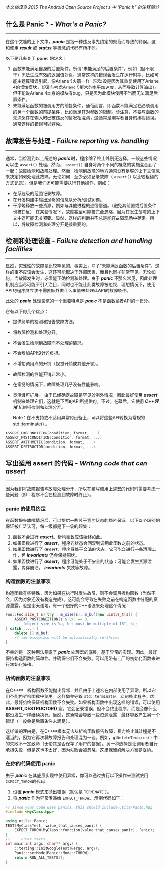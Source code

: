  *本文档译自 2015 The Android Open Source Project's 中 "Panic.h" 的注释部分*


## 什么是 Panic ? - *What's a Panic?*
----------
在这个文档的上下文中，***panic*** 是指一种违反事先约定的规范而导致的错误。这和使用 ***result*** 或 ***status*** 等概念的代码有所不同。

以下是几条关于 ***panic*** 的定义：
1. 函数未能满足自身的后置条件。所谓“未能满足的后置条件”，例如（但不限于）无法生成有效的返回值对象。通常这样的错误会发生在运行时期，比如可能由运算错误引起，像Ariane 5火箭一样（它坠毁是因为其重复使用了Ariane 4的惯性模块，却没有考虑Ariane 5更大的水平加速度，从而导致计算溢出）。但不能说Ariane 4本身的模块有bug，只是因为此模块使用不当而无法满足后置条件。
2. 未能满足函数的被调用方的前提条件。通俗而言，即函数不能满足它必须调用的另一个函数的前提条件，比如满足其对参数的限制。请注意，不要与函数的先决条件在输入时已被违反的情况相混淆，这通常是编写者自身的编程错误。通常这样的错误可以避免。


## 故障报告与处理 - *Failure reporting vs. handling*
-----
通常，当检测到以上所述的 ***panic*** 时，程序除了终止外别无选择。一般这些情况可以由 `assert()` 处理。然而， `assert()` 自身将两个不同的概念的实施混合到了一起：故障检测和故障处理。然而，检测到故障的地方通常没有足够的上下文信息来决定如何处理此故障。无论如何，至少必须记录故障（ `assert()` 以比较粗糙的方式记录），但是我们还可能需要执行其他操作，例如：
+ 在系统级的范围记录故障。
+ 在开发构建中输出足够的信息以分析/调试问题。
+ 干净地释放一些资源，例如与其他进程的通信信道。（避免其前置或后置条件也被违反）
在某些情况下，故障甚至可能被完全忽略，因为在发生故障的上下文中这可能无关紧要。显然，这样的判断并不总是能在故障现场中确定。所以，将故障检测和处理分开是很重要的。


## 检测和处理设施 - *Failure detection and handling facilities*
----
显然，灾难性的故障是比较罕见的。事实上，除了”未能满足函数的后置条件“，这样的事不应该会发生，这还可能取决于外部因素，而且也同样非常罕见。无论如何，当故障发生时，必须能正确检测和处理。由于 ***panic*** 不那么常见，因此处理机制应当尽可能不引人注目，同时也不能让此类故障被忽视。理想情况下，使用API的程序员应该不需要额外做什么事情来处理此API的故障条件。

此处的 ***panic*** 处理设施的一个重要特点是 ***panic*** 不是函数或者API的一部分。

它有以下的几个优点：
+ 提供简单的检测和报告故障方法。
+ 将故障检测和处理分开。
+ 不会发生检测到故障而不处理的情况。
+ 不会增加API设计的负担。
+ 不增加调用点的开销（视觉开销或其他开销）。
+ 故障检测的性能开销非常小。
+ 在常见的情况下，故障处理几乎没有性能影响。
+ 灵活且可扩展。
由于已经确定故障是罕见的例外情况，因此最好使用 ***assert*** 机制来处理它们，这就是下面的API所提供的。不过，在幕后，它使用 ***C++异常*** 机制将检测和处理分开。

	Note：在不支持或不适用异常的设备上，可以将这些API转换为常规的 std::terminate() 。

```C++
ASSERT_PRECONDITION(condition, format, ...)
ASSERT_POSTCONDITION(condition, format, ...)
ASSERT_ARITHMETIC(condition, format, ...)
ASSERT_DESTRUCTOR(condition, format, ...)
```


## 写出适用 assert 的代码 - *Writing code that can assert*
----
因为我们将故障报告与故障处理分开，所以在编写调用上述宏的代码时需要考虑一些问题（即：程序不会在检测到故障时终止）。

### panic 的使用约定

在函数报告故障情况后，可以提供一些关于程序状态的额外保证。以下四个级别的保证被广泛认可，每一级都是下一级的超集：
1. 函数不会进行 ***assert***。析构函数应该始终如此。
2. 如果函数进行了 ***assert***，程序的状态会回滚到调用此函数之前的状态。
3. 如果函数进行了 ***assert***，程序将处于合法的状态。它可能会进行一些清理工作，但 ***invariants*** 仍会保持原状。
4. 如果函数进行了 ***assert***，程序可能处于不安全的状态：可能会发生资源泄露，内存崩溃， ***invariants*** 失效等故障。

### 构造函数的注意事项

构造函数有些特殊，因为如果在执行时发生故障，则不会调用析构函数（当然不会，因为对象还没有构造完成）。这可能会导致在失败之前在构造函数中分配的资源泄露。但是谢天谢地，有一个很好的C++语法来处理这个情况：

```C++
Foo::Foo(size_t s) try : m_size(s), m_buf(new uint32_t[s]) {
    ASSERT_POSTCONDITION(s & 0xF == 0,
		"object size is %u, but must be multiple of 16", s);
} catch (...) {
	delete [] m_buf;
	// the exception will be automatically re-thrown
}
```

不幸的是，这种用法暴露了 ***panic*** 处理宏的底层，基于异常的实现。因此，最好保持构造函数的简单性。并确保它们不会失败。可以用带有工厂的初始化函数来进行初始化操作。

### 析构函数的注意事项

在C++中，析构函数不能抛出异常，并且由于上述宏在内部使用了异常，所以它们不能再析构函数中使用。这样做会导致 `std::terminate()` 立刻终止程序。因此，最好始终保证析构函数不会失败。如果析构函数中出现这样的错误，可以使用 **ASSERT_DESTRUCTOR()** 宏，它会记录错误，但不会终止程序，而是会像什么都没发生一样继续执行。当然，这通常会导致一些资源泄露，最终导致产生另一个错误（一般会是后置条件未满足）。

这样做的理由是，在C++中根本无法从析构函数报告故障，暴力终止其过程是不适当的，因为它再次将故障报告和处理混为一谈。例如，`glDeleteTextures()` 中的失败不一定致命（无论其是否保存了用户的数据）。另一种选择是让调用者自行承担失败，但是这也不太好，因为失败会被忽略。这里保留的解决方案是妥协。

### 在你的代码使用 panic

由于 ***panic*** 在其底层实现中使用异常，你可以通过执行以下操作来测试使用`EXPECT_THROW`的代码：
1. 设置 ***panic*** 模式来抛出错误（默认是 `TERMINATE` ）。
2. 将 ***panic*** 作为异常传递给 `EXPECT_THROW`。
示例代码如下：

```C++
// since your code uses panics, this should include utils/Panic.hpp
#include <MyClass.hpp>  
 
using utils::Panic;
TEST(MyClassTest, value_that_causes_panic) {
	EXPECT_THROW(MyClass::function(value_that_causes_panic), Panic);
}
// ... other tests ...
int main(int argc, char** argv) {
	::testing::InitGoogleTest(&argc, argv);
	Panic::setMode(Panic::Mode::THROW);
	return RUN_ALL_TESTS();
}
```